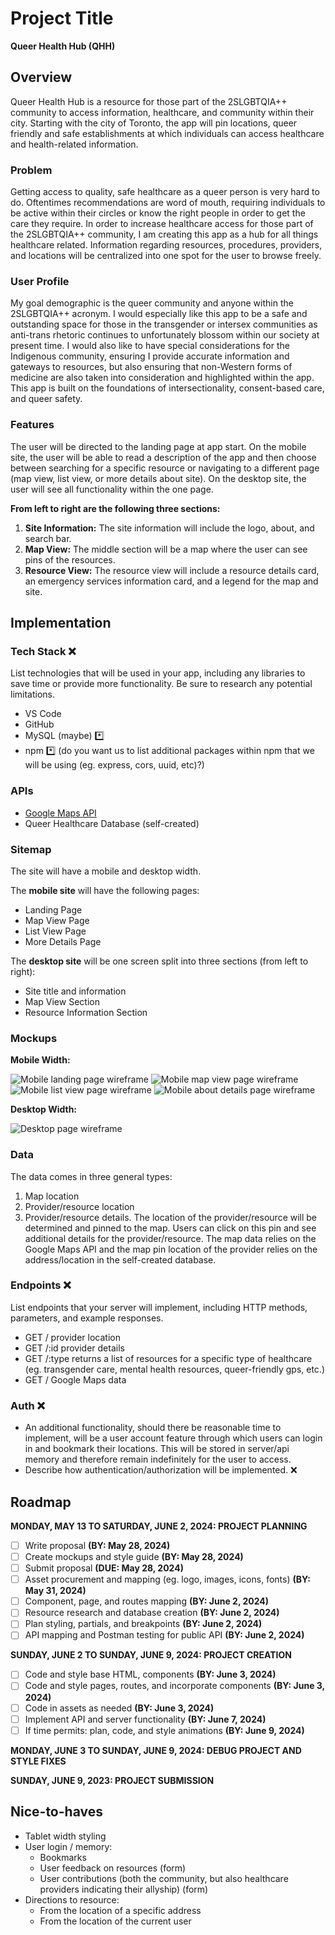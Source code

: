 # Project Title
**Queer Health Hub (QHH)**


## Overview
Queer Health Hub is a resource for those part of the 2SLGBTQIA++ community to access information, healthcare, and community within their city. Starting with the city of Toronto, the app will pin locations, queer friendly and safe establishments at which individuals can access healthcare and health-related information.  

### Problem
Getting access to quality, safe healthcare as a queer person is very hard to do. Oftentimes recommendations are word of mouth, requiring individuals to be active within their circles or know the right people in order to get the care they require. In order to increase healthcare access for those part of the 2SLGBTQIA++ community, I am creating this app as a hub for all things healthcare related. Information regarding resources, procedures, providers, and locations will be centralized into one spot for the user to browse freely. 

### User Profile
My goal demographic is the queer community and anyone within the 2SLGBTQIA++ acronym. I would especially like this app to be a safe and outstanding space for those in the transgender or intersex communities as anti-trans rhetoric continues to unfortunately blossom within our society at present time. 
I would also like to have special considerations for the Indigenous community, ensuring I provide accurate information and gateways to resources, but also ensuring that non-Western forms of medicine are also taken into consideration and highlighted within the app. 
This app is built on the foundations of intersectionality, consent-based care, and queer safety. 

### Features
The user will be directed to the landing page at app start. On the mobile site, the user will be able to read a description of the app and then choose between searching for a specific resource or navigating to a different page (map view, list view, or more details about site). On the desktop site, the user will see all functionality within the one page. 

**From left to right are the following three sections:**
1. **Site Information:** The site information will include the logo, about, and search bar.
2. **Map View:** The middle section will be a map where the user can see pins of the resources.
3. **Resource View:** The resource view will include a resource details card, an emergency services information card, and a legend for the map and site. 


## Implementation

### Tech Stack ❌
List technologies that will be used in your app, including any libraries to save time or provide more functionality. Be sure to research any potential limitations.
- VS Code
- GitHub
- MySQL (maybe) *️⃣
- npm *️⃣ (do you want us to list additional packages within npm that we will be using (eg. express, cors, uuid, etc)?)

### APIs
- [Google Maps API](https://developers.google.com/maps/documentation)
- Queer Healthcare Database (self-created)

### Sitemap
The site will have a mobile and desktop width.

The **mobile site** will have the following pages:
- Landing Page
- Map View Page
- List View Page
- More Details Page

The **desktop site** will be one screen split into three sections (from left to right):
- Site title and information
- Map View Section
- Resource Information Section

### Mockups
**Mobile Width:**

![Mobile landing page wireframe](./proposal/images/capstone_mobile_landing.png)
![Mobile map view page wireframe](./proposal/images/capstone_mobile_map.png)
![Mobile list view page wireframe](./proposal/images/capstone_mobile_list.png)
![Mobile about details page wireframe](./proposal/images/capstone_mobile_about.png)

**Desktop Width:**

![Desktop page wireframe](./proposal/images/capstone_desktop.png)

### Data 
The data comes in three general types:
1. Map location
2. Provider/resource location
3. Provider/resource details. 
The location of the provider/resource will be determined and pinned to the map. Users can click on this pin and see additional details for the provider/resource. The map data relies on the Google Maps API and the map pin location of the provider relies on the address/location in the self-created database. 

### Endpoints ❌
List endpoints that your server will implement, including HTTP methods, parameters, and example responses.
- GET / provider location
- GET /:id provider details
- GET /:type returns a list of resources for a specific type of healthcare (eg. transgender care, mental health resources, queer-friendly gps, etc.)
- GET / Google Maps data

### Auth ❌
- An additional functionality, should there be reasonable time to implement, will be a user account feature through which users can login in and bookmark their locations. This will be stored in server/api memory and therefore remain indefinitely for the user to access.
- Describe how authentication/authorization will be implemented. ❌


## Roadmap 
**MONDAY, MAY 13 TO SATURDAY, JUNE 2, 2024: PROJECT PLANNING**
- [ ] Write proposal __(BY: May 28, 2024)__
- [ ] Create mockups and style guide __(BY: May 28, 2024)__
- [ ] Submit proposal __(DUE: May 28, 2024)__
- [ ] Asset procurement and mapping (eg. logo, images, icons, fonts) __(BY: May 31, 2024)__
- [ ] Component, page, and routes mapping __(BY: June 2, 2024)__
- [ ] Resource research and database creation __(BY: June 2, 2024)__
- [ ] Plan styling, partials, and breakpoints __(BY: June 2, 2024)__
- [ ] API mapping and Postman testing for public API __(BY: June 2, 2024)__

**SUNDAY, JUNE 2 TO SUNDAY, JUNE 9, 2024: PROJECT CREATION**
- [ ] Code and style base HTML, components __(BY: June 3, 2024)__
- [ ] Code and style pages, routes, and incorporate components __(BY: June 3, 2024)__
- [ ] Code in assets as needed __(BY: June 3, 2024)__
- [ ] Implement API and server functionality __(BY: June 7, 2024)__
- [ ] If time permits: plan, code, and style animations __(BY: June 9, 2024)__

**MONDAY, JUNE 3 TO SUNDAY, JUNE 9, 2024: DEBUG PROJECT AND STYLE FIXES**

**SUNDAY, JUNE 9, 2023: PROJECT SUBMISSION**


## Nice-to-haves
- Tablet width styling
- User login / memory:
    - Bookmarks
    - User feedback on resources (form)
    - User contributions (both the community, but also healthcare providers indicating their allyship) (form)
- Directions to resource:
    - From the location of a specific address
    - From the location of the current user